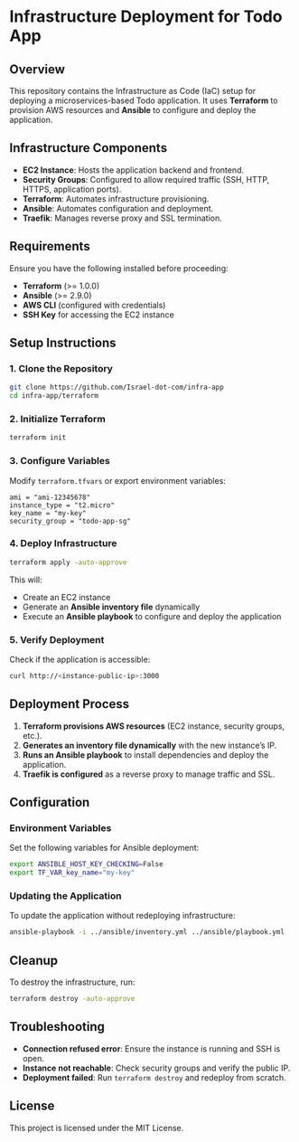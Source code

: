 # Infrastructure Deployment for Todo App

## Overview
This repository contains the Infrastructure as Code (IaC) setup for deploying a microservices-based Todo application. It uses **Terraform** to provision AWS resources and **Ansible** to configure and deploy the application.

## Infrastructure Components
- **EC2 Instance**: Hosts the application backend and frontend.
- **Security Groups**: Configured to allow required traffic (SSH, HTTP, HTTPS, application ports).
- **Terraform**: Automates infrastructure provisioning.
- **Ansible**: Automates configuration and deployment.
- **Traefik**: Manages reverse proxy and SSL termination.

## Requirements
Ensure you have the following installed before proceeding:
- **Terraform** (>= 1.0.0)
- **Ansible** (>= 2.9.0)
- **AWS CLI** (configured with credentials)
- **SSH Key** for accessing the EC2 instance

## Setup Instructions
### 1. Clone the Repository
```sh
git clone https://github.com/Israel-dot-com/infra-app
cd infra-app/terraform
```

### 2. Initialize Terraform
```sh
terraform init
```

### 3. Configure Variables
Modify `terraform.tfvars` or export environment variables:
```hcl
ami = "ami-12345678"
instance_type = "t2.micro"
key_name = "my-key"
security_group = "todo-app-sg"
```

### 4. Deploy Infrastructure
```sh
terraform apply -auto-approve
```
This will:
- Create an EC2 instance
- Generate an **Ansible inventory file** dynamically
- Execute an **Ansible playbook** to configure and deploy the application

### 5. Verify Deployment
Check if the application is accessible:
```sh
curl http://<instance-public-ip>:3000
```

## Deployment Process
1. **Terraform provisions AWS resources** (EC2 instance, security groups, etc.).
2. **Generates an inventory file dynamically** with the new instance’s IP.
3. **Runs an Ansible playbook** to install dependencies and deploy the application.
4. **Traefik is configured** as a reverse proxy to manage traffic and SSL.

## Configuration
### Environment Variables
Set the following variables for Ansible deployment:
```sh
export ANSIBLE_HOST_KEY_CHECKING=False
export TF_VAR_key_name="my-key"
```

### Updating the Application
To update the application without redeploying infrastructure:
```sh
ansible-playbook -i ../ansible/inventory.yml ../ansible/playbook.yml
```

## Cleanup
To destroy the infrastructure, run:
```sh
terraform destroy -auto-approve
```

## Troubleshooting
- **Connection refused error**: Ensure the instance is running and SSH is open.
- **Instance not reachable**: Check security groups and verify the public IP.
- **Deployment failed**: Run `terraform destroy` and redeploy from scratch.

## License
This project is licensed under the MIT License.


